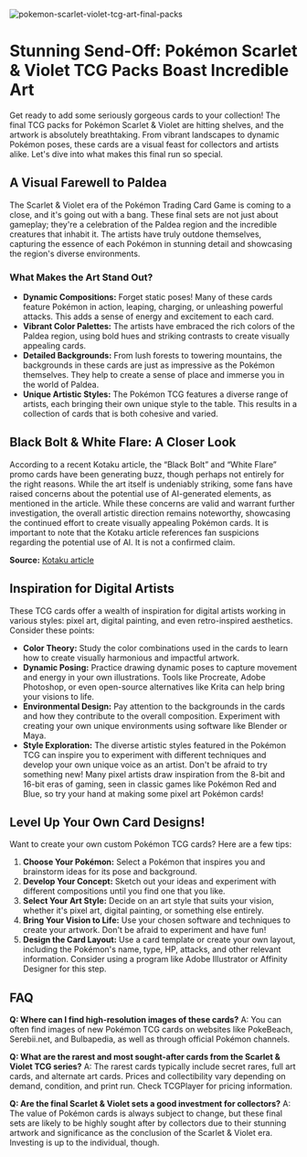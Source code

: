 ![pokemon-scarlet-violet-tcg-art-final-packs](https://images.pexels.com/photos/9661252/pexels-photo-9661252.jpeg?auto=compress&cs=tinysrgb&fit=crop&h=627&w=1200)

# Stunning Send-Off: Pokémon Scarlet & Violet TCG Packs Boast Incredible Art

Get ready to add some seriously gorgeous cards to your collection! The final TCG packs for Pokémon Scarlet & Violet are hitting shelves, and the artwork is absolutely breathtaking. From vibrant landscapes to dynamic Pokémon poses, these cards are a visual feast for collectors and artists alike. Let's dive into what makes this final run so special.

## A Visual Farewell to Paldea

The Scarlet & Violet era of the Pokémon Trading Card Game is coming to a close, and it's going out with a bang. These final sets are not just about gameplay; they're a celebration of the Paldea region and the incredible creatures that inhabit it. The artists have truly outdone themselves, capturing the essence of each Pokémon in stunning detail and showcasing the region's diverse environments.

### What Makes the Art Stand Out?

*   **Dynamic Compositions:** Forget static poses! Many of these cards feature Pokémon in action, leaping, charging, or unleashing powerful attacks. This adds a sense of energy and excitement to each card.
*   **Vibrant Color Palettes:** The artists have embraced the rich colors of the Paldea region, using bold hues and striking contrasts to create visually appealing cards.
*   **Detailed Backgrounds:** From lush forests to towering mountains, the backgrounds in these cards are just as impressive as the Pokémon themselves. They help to create a sense of place and immerse you in the world of Paldea.
*   **Unique Artistic Styles:** The Pokémon TCG features a diverse range of artists, each bringing their own unique style to the table. This results in a collection of cards that is both cohesive and varied.

## Black Bolt & White Flare: A Closer Look

According to a recent Kotaku article, the “Black Bolt” and “White Flare” promo cards have been generating buzz, though perhaps not entirely for the right reasons. While the art itself is undeniably striking, some fans have raised concerns about the potential use of AI-generated elements, as mentioned in the article. While these concerns are valid and warrant further investigation, the overall artistic direction remains noteworthy, showcasing the continued effort to create visually appealing Pokémon cards. It is important to note that the Kotaku article references fan suspicions regarding the potential use of AI. It is not a confirmed claim.

**Source:** [Kotaku article](https://kotaku.com/pokemon-tcg-black-bolt-white-flare-zekrom-reshiram-1851786202/8)

## Inspiration for Digital Artists

These TCG cards offer a wealth of inspiration for digital artists working in various styles: pixel art, digital painting, and even retro-inspired aesthetics. Consider these points:

*   **Color Theory:** Study the color combinations used in the cards to learn how to create visually harmonious and impactful artwork.
*   **Dynamic Posing:** Practice drawing dynamic poses to capture movement and energy in your own illustrations. Tools like Procreate, Adobe Photoshop, or even open-source alternatives like Krita can help bring your visions to life.
*   **Environmental Design:** Pay attention to the backgrounds in the cards and how they contribute to the overall composition. Experiment with creating your own unique environments using software like Blender or Maya.
*   **Style Exploration:** The diverse artistic styles featured in the Pokémon TCG can inspire you to experiment with different techniques and develop your own unique voice as an artist. Don't be afraid to try something new! Many pixel artists draw inspiration from the 8-bit and 16-bit eras of gaming, seen in classic games like Pokémon Red and Blue, so try your hand at making some pixel art Pokémon cards!

## Level Up Your Own Card Designs!

Want to create your own custom Pokémon TCG cards? Here are a few tips:

1.  **Choose Your Pokémon:** Select a Pokémon that inspires you and brainstorm ideas for its pose and background.
2.  **Develop Your Concept:** Sketch out your ideas and experiment with different compositions until you find one that you like.
3.  **Select Your Art Style:** Decide on an art style that suits your vision, whether it's pixel art, digital painting, or something else entirely.
4.  **Bring Your Vision to Life:** Use your chosen software and techniques to create your artwork. Don't be afraid to experiment and have fun!
5.  **Design the Card Layout:** Use a card template or create your own layout, including the Pokémon's name, type, HP, attacks, and other relevant information. Consider using a program like Adobe Illustrator or Affinity Designer for this step.

## FAQ

**Q: Where can I find high-resolution images of these cards?**
A: You can often find images of new Pokémon TCG cards on websites like PokeBeach, Serebii.net, and Bulbapedia, as well as through official Pokémon channels.

**Q: What are the rarest and most sought-after cards from the Scarlet & Violet TCG series?**
A: The rarest cards typically include secret rares, full art cards, and alternate art cards. Prices and collectibility vary depending on demand, condition, and print run. Check TCGPlayer for pricing information.

**Q: Are the final Scarlet & Violet sets a good investment for collectors?**
A: The value of Pokémon cards is always subject to change, but these final sets are likely to be highly sought after by collectors due to their stunning artwork and significance as the conclusion of the Scarlet & Violet era. Investing is up to the individual, though.
